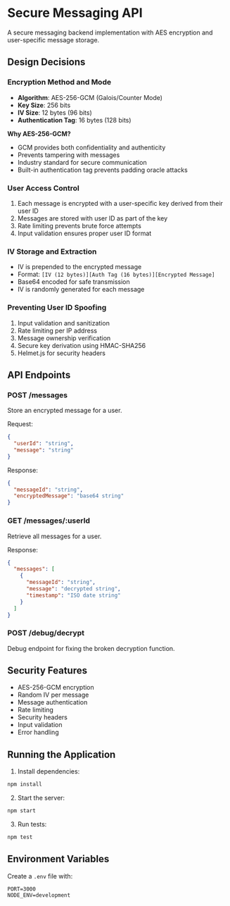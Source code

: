 # Secure Messaging API

A secure messaging backend implementation with AES encryption and user-specific message storage.

## Design Decisions

### Encryption Method and Mode
- **Algorithm**: AES-256-GCM (Galois/Counter Mode)
- **Key Size**: 256 bits
- **IV Size**: 12 bytes (96 bits)
- **Authentication Tag**: 16 bytes (128 bits)

**Why AES-256-GCM?**
- GCM provides both confidentiality and authenticity
- Prevents tampering with messages
- Industry standard for secure communication
- Built-in authentication tag prevents padding oracle attacks

### User Access Control
1. Each message is encrypted with a user-specific key derived from their user ID
2. Messages are stored with user ID as part of the key
3. Rate limiting prevents brute force attempts
4. Input validation ensures proper user ID format

### IV Storage and Extraction
- IV is prepended to the encrypted message
- Format: `[IV (12 bytes)][Auth Tag (16 bytes)][Encrypted Message]`
- Base64 encoded for safe transmission
- IV is randomly generated for each message

### Preventing User ID Spoofing
1. Input validation and sanitization
2. Rate limiting per IP address
3. Message ownership verification
4. Secure key derivation using HMAC-SHA256
5. Helmet.js for security headers

## API Endpoints

### POST /messages
Store an encrypted message for a user.

Request:
```json
{
  "userId": "string",
  "message": "string"
}
```

Response:
```json
{
  "messageId": "string",
  "encryptedMessage": "base64 string"
}
```

### GET /messages/:userId
Retrieve all messages for a user.

Response:
```json
{
  "messages": [
    {
      "messageId": "string",
      "message": "decrypted string",
      "timestamp": "ISO date string"
    }
  ]
}
```

### POST /debug/decrypt
Debug endpoint for fixing the broken decryption function.

## Security Features
- AES-256-GCM encryption
- Random IV per message
- Message authentication
- Rate limiting
- Security headers
- Input validation
- Error handling

## Running the Application

1. Install dependencies:
```bash
npm install
```

2. Start the server:
```bash
npm start
```

3. Run tests:
```bash
npm test
```

## Environment Variables
Create a `.env` file with:
```
PORT=3000
NODE_ENV=development
``` 